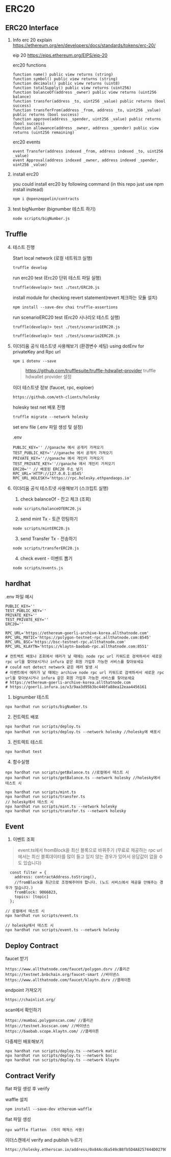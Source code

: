 # ERC20

## ERC20 Interface

1. Info
   erc 20 explain
   https://ethereum.org/en/developers/docs/standards/tokens/erc-20/

   eip 20
   https://eips.ethereum.org/EIPS/eip-20

   erc20 functions

   ```
   function name() public view returns (string)
   function symbol() public view returns (string)
   function decimals() public view returns (uint8)
   function totalSupply() public view returns (uint256)
   function balanceOf(address _owner) public view returns (uint256 balance)
   function transfer(address _to, uint256 _value) public returns (bool success)
   function transferFrom(address _from, address _to, uint256 _value) public returns (bool success)
   function approve(address _spender, uint256 _value) public returns (bool success)
   function allowance(address _owner, address _spender) public view returns (uint256 remaining)

   ```

   erc20 events

   ```
   event Transfer(address indexed _from, address indexed _to, uint256 _value)
   event Approval(address indexed _owner, address indexed _spender, uint256 _value)
   ```

2. install erc20

   you could install erc20 by following command (in this repo just use npm install instead)

   ```
   npm i @openzeppelin/contracts
   ```

3. test bigNumber (bignumber 테스트 하기)

   ```
   node scripts/bigNumber.js
   ```

## Truffle

4. 테스트 진행

   Start local network (로컬 네트워크 실행)

   ```
   truffle develop
   ```

   run erc20 test (Erc20 단위 테스트 파일 실행)

   ```
   truffle(develop)> test ./test/ERC20.js
   ```

   install module for checking revert statement(revert 체크하는 모듈 설치)

   ```
   npm install --save-dev chai truffle-assertions
   ```

   run scenarioERC20 test (Erc20 시나리오 테스트 실행)

   ```
   truffle(develop)> test ./test/scenario1ERC20.js
   ```

   ```
   truffle(develop)> test ./test/scenario2ERC20.js
   ```

5. 이더리움 공식 테스트넷 사용해보기 (환경변수 세팅)
   using dotEnv for privateKey and Rpc url

   ```
   npm i dotenv --save
   ```

   > https://github.com/trufflesuite/truffle-hdwallet-provider
   > truffle hdwallet provider 설정

   이더 테스트넷 정보 (faucet, rpc, exploer)

   ```
   https://github.com/eth-clients/holesky
   ```

   holesky test net 배포 진행

   ```
   truffle migrate --network holesky
   ```

   set env file (.env 파일 생성 및 설정)

   .env

   ```
   PUBLIC_KEY='' //ganache 에서 공개키 가져오기
   TEST_PUBLIC_KEY=''//ganache 에서 공개키 가져오기
   PRIVATE_KEY=''//ganache 에서 개인키 가져오기
   TEST_PRIVATE_KEY=''//ganache 에서 개인키 가져오기
   ERC20='' // 배포된 ERC20 주소 넣기
   RPC_URL='HTTP://127.0.0.1:8545'
   RPC_URL_HOLESKY='https://rpc.holesky.ethpandaops.io'
   ```

6. 이더리움 공식 테스트넷 사용해보기 (스크립트 실행)

   1. check balanceOf - 잔고 체크 (조회)

   ```
   node scripts/balanceOfERC20.js
   ```

   2. send mint Tx - 토큰 민팅하기

   ```
   node scripts/mintERC20.js
   ```

   3. send Transfer Tx - 전송하기

   ```
   node scripts/transferERC20.js
   ```

   4. check event - 이벤트 뽑기

   ```
   node scripts/events.js
   ```

## hardhat

.env 파일 예시

```
PUBLIC_KEY=''
TEST_PUBLIC_KEY=''
PRIVATE_KEY=''
TEST_PRIVATE_KEY=''
ERC20=''

RPC_URL='https://ethereum-goerli-archive-korea.allthatnode.com'
RPC_URL_MATIC='https://polygon-testnet-rpc.allthatnode.com:8545'
RPC_URL_BSC='https://bsc-testnet-rpc.allthatnode.com'
RPC_URL_KLAYTN='https://klaytn-baobab-rpc.allthatnode.com:8551'

# 컨트렉트 배포나 조회에서 에러가 날 때에는 node rpc url 키워드로 검색하셔서 새로운 rpc url을 찾아보시거나 infura 같은 회원 가입후 가능한 서비스를 찾아보세요
# could not detect network 같은 에러 발생 시
# 이벤트에서 에러가 날 때에는 archive node rpc url 키워드로 검색하셔서 새로운 rpc url을 찾아보시거나 infura 같은 회원 가입후 가능한 서비스를 찾아보세요
# https://ethereum-goerli-archive-korea.allthatnode.com
# https://goerli.infura.io/v3/9aa3d95b3bc440fa88ea12eaa4456161
```

1. bignumber 테스트

```
npx hardhat run scripts/bigNumber.ts
```

2. 컨트렉트 배포

```
npx hardhat run scripts/deploy.ts
npx hardhat run scripts/deploy.ts --network holesky //holesky에 배포시
```

3. 컨트렉트 테스트

```
npx hardhat test
```

4. 함수실행

```
npx hardhat run scripts/getBalance.ts //로컬에서 테스트 시
npx hardhat run scripts/getBalance.ts --network holesky //holesky에서 테스트 시
```

```
npx hardhat run scripts/mint.ts
npx hardhat run scripts/transfer.ts
// holesky에서 테스트 시
npx hardhat run scripts/mint.ts --network holesky
npx hardhat run scripts/transfer.ts --network holesky
```

## Event

1. 이벤트 조회

> event.ts에서 fromBlock을 최신 블록으로 바꿔주기
> (무료로 제공하는 rpc url에서는 최신 블록데이터를 많이 들고 있지 않는 경우가 있어서 응답값이 없을 수도 있습니다)

```
  const filter = {
    address: contractAddress.toString(),
    //fromBlock을 최근으로 조정해주어야 합니다. (노드 서비스에서 제공을 안해주는 경우가 많습니다.)
    fromBlock: 9066823,
    topics: [topic]
  };
```

```
// 로컬에서 테스트 시
npx hardhat run scripts/event.ts

// holesky에서 테스트 시
npx hardhat run scripts/event.ts --network holesky
```

## Deploy Contract

faucet 받기

```
https://www.allthatnode.com/faucet/polygon.dsrv //폴리곤
https://testnet.bnbchain.org/faucet-smart //바이낸스
https://www.allthatnode.com/faucet/klaytn.dsrv //클레이튼
```

endpoint 가져오기

```
https://chainlist.org/
```

scan에서 확인하기

```
https://mumbai.polygonscan.com/ //폴리곤
https://testnet.bscscan.com/ //바이낸스
https://baobab.scope.klaytn.com/ //클레이튼
```

다중체인 배포해보기

```
npx hardhat run scripts/deploy.ts --network matic
npx hardhat run scripts/deploy.ts --network bsc
npx hardhat run scripts/deploy.ts --network klaytn
```

## Contract Verify

flat 파일 생성 후 verify

waffle 설치

```
npm install --save-dev ethereum-waffle
```

flat 파일 생성

```
npx waffle flatten  (차이 매쳐스 사용)
```

이더스캔에서 verify and publish 누르기

```
https://holesky.etherscan.io/address/0x84Acd6a549cB8fb5D4A8257444D0279811BCdB20#code
```
